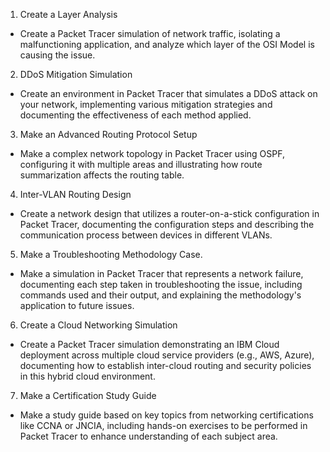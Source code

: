 1. Create a Layer Analysis
- Create a Packet Tracer simulation of network traffic, isolating a malfunctioning application, and analyze which layer of the OSI Model is causing the issue.

2. DDoS Mitigation Simulation
- Create an environment in Packet Tracer that simulates a DDoS attack on your network, implementing various mitigation strategies and documenting the effectiveness of each method applied.

3. Make an Advanced Routing Protocol Setup
- Make a complex network topology in Packet Tracer using OSPF, configuring it with multiple areas and illustrating how route summarization affects the routing table.

4. Inter-VLAN Routing Design
- Create a network design that utilizes a router-on-a-stick configuration in Packet Tracer, documenting the configuration steps and describing the communication process between devices in different VLANs.

5. Make a Troubleshooting Methodology Case.
- Make a simulation in Packet Tracer that represents a network failure, documenting each step taken in troubleshooting the issue, including commands used and their output, and explaining the methodology's application to future issues.

6. Create a Cloud Networking Simulation
- Create a Packet Tracer simulation demonstrating an IBM Cloud deployment across multiple cloud service providers (e.g., AWS, Azure), documenting how to establish inter-cloud routing and security policies in this hybrid cloud environment.

7. Make a Certification Study Guide
- Make a study guide based on key topics from networking certifications like CCNA or JNCIA, including hands-on exercises to be performed in Packet Tracer to enhance understanding of each subject area.


